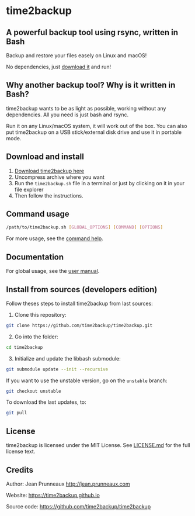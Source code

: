 # time2backup
## A powerful backup tool using rsync, written in Bash
Backup and restore your files easely on Linux and macOS!

No dependencies, just [download it](https://time2backup.github.io/) and run!


## Why another backup tool? Why is it written in Bash?
time2backup wants to be as light as possible, working without any dependencies.
All you need is just bash and rsync.

Run it on any Linux/macOS system, it will work out of the box.
You can also put time2backup on a USB stick/external disk drive and use it in portable mode.


## Download and install
1. [Download time2backup here](https://time2backup.github.io/)
2. Uncompress archive where you want
3. Run the `time2backup.sh` file in a terminal or just by clicking on it in your file explorer
4. Then follow the instructions.


## Command usage
```bash
/path/to/time2backup.sh [GLOBAL_OPTIONS] [COMMAND] [OPTIONS]
```
For more usage, see the [command help](docs/command.md).


## Documentation
For global usage, see the [user manual](docs/user_manual.md).


## Install from sources (developers edition)
Follow theses steps to install time2backup from last sources:
1. Clone this repository:
```bash
git clone https://github.com/time2backup/time2backup.git
```
2. Go into the folder:
```bash
cd time2backup
```
3. Initialize and update the libbash submodule:
```bash
git submodule update --init --recursive
```

If you want to use the unstable version, go on the `unstable` branch:
```bash
git checkout unstable
```

To download the last updates, to:
```bash
git pull
```

## License
time2backup is licensed under the MIT License. See [LICENSE.md](LICENSE.md) for the full license text.

## Credits
Author: Jean Prunneaux http://jean.prunneaux.com

Website: https://time2backup.github.io

Source code: https://github.com/time2backup/time2backup
